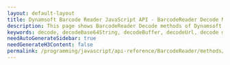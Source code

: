 ```yaml
---
layout: default-layout
title: Dynamsoft Barcode Reader JavaScript API - BarcodeReader Decode Methods
description: This page shows BarcodeReader Decode methods of Dynamsoft Barcode Reader JavaScript SDK.
keywords: decode, decodeBase64String, decodeBuffer, decodeUrl, decode methods, BarcodeReader, api reference, javascript, js
needAutoGenerateSidebar: true
needGenerateH3Content: false
permalink: /programming/javascript/api-reference/BarcodeReader/methods/decode.html
---
```

<!-- This page is only here for doc logic, keep it blank-->

